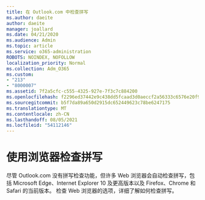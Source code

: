 ```yaml
---
title: 在 Outlook.com 中检查拼写
ms.author: daeite
author: daeite
manager: joallard
ms.date: 04/21/2020
ms.audience: Admin
ms.topic: article
ms.service: o365-administration
ROBOTS: NOINDEX, NOFOLLOW
localization_priority: Normal
ms.collection: Adm_O365
ms.custom:
- "213"
- "8000007"
ms.assetid: 7f2a5cfc-c555-4325-927e-7f3c7c884200
ms.openlocfilehash: f2296ed37442e9c438dd5fcaad3d0aeccf2a56333c6576e20f97889be0478858
ms.sourcegitcommit: b5f7da89a650d2915dc652449623c78be6247175
ms.translationtype: MT
ms.contentlocale: zh-CN
ms.lasthandoff: 08/05/2021
ms.locfileid: "54112146"
---
```

# <a name="use-your-browser-to-check-spelling"></a>使用浏览器检查拼写

尽管 Outlook.com 没有拼写检查功能，但许多 Web 浏览器会自动检查拼写，包括 Microsoft Edge、Internet Explorer 10 及更高版本以及 Firefox、Chrome 和 Safari 的当前版本。 检查 Web 浏览器的选项，详细了解如何检查拼写。